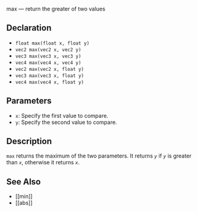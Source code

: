max — return the greater of two values
## Declaration
- ``float max(float x, float y)``
- ``vec2 max(vec2 x, vec2 y)``
- ``vec3 max(vec3 x, vec3 y)``
- ``vec4 max(vec4 x, vec4 y)``
- ``vec2 max(vec2 x, float y)``
- ``vec3 max(vec3 x, float y)``
- ``vec4 max(vec4 x, float y)``
## Parameters
- ``x``:  Specify the first value to compare.
- ``y``:  Specify the second value to compare.
## Description
`max` returns the maximum of the two parameters. It returns _`y`_ if _`y`_ is greater than _`x`_, otherwise it returns _`x`_.
## See Also
- [[min]]
- [[abs]]